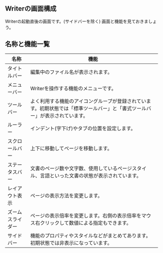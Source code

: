 
## Writerの画面構成

Writerの起動直後の画面です。(サイドバーを除く)
画面と機能を見ておきましょう。


## 名称と機能一覧

|名称|機能|
|--|--|
|タイトルバー| 編集中のファイル名が表示されます。 |
|メニューバー | Writerを操作する機能のメニューです。 |
|ツールバー| よく利用する機能のアイコングループが登録されています。初期状態では「標準ツールバー」と「書式ツールバー」が表示されています。|
|ルーラー| インデント(字下げ)やタブの位置を設定します。 |
|スクロールバー| 上下に移動してページを移動します。 |
|ステータスバー| 文書のページ数や文字数、使用しているページスタイル、言語といった文書の状態が表示されています。 |
|レイアウト表示| ページの表示方法を変更します。 |
|ズームスライダー| ページの表示倍率を変更します。右側の表示倍率をマウス右クリックして数値による指定もできます。|
|サイドバー| 機能のプロパティやスタイルなどがまとめてあります。初期状態では非表示になっています。 |
